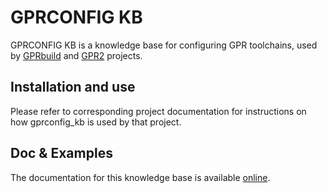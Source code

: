 GPRCONFIG KB
============

GPRCONFIG KB is a knowledge base for configuring GPR toolchains, used by
[GPRbuild](https://github.com/AdaCore/gprbuild) and
[GPR2](https://github.com/AdaCore/gpr) projects.

Installation and use
--------------------

Please refer to corresponding project documentation for instructions on how
gprconfig_kb is used by that project.

Doc & Examples
--------------

The documentation for this knowledge base  is available
[online](http://docs.adacore.com/gprbuild-docs/html/gprbuild_ug/companion_tools.html#the-gprconfig-knowledge-base).
